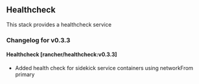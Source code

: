 ## Healthcheck

This stack provides a healthcheck service

### Changelog for v0.3.3

#### Healthcheck [rancher/healthcheck:v0.3.3]
* Added health check for sidekick service containers using networkFrom primary
